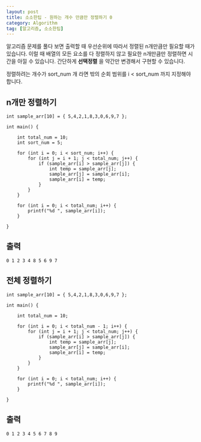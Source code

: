 ```yaml
---
layout: post
title: 소소한팁 - 원하는 개수 만큼만 정렬하기 0
category: Algorithm
tag: [알고리즘, 소소한팁]
---
```


알고리즘 문제를 풀다 보면 출력할 때 우선순위에 따라서 정렬된 n개만큼만 필요할 때가 있습니다. 이럴 때 배열의 모든 요소를 다 정렬하지 않고 필요한 n개만큼만 정렬하면 시간을 아낄 수 있습니다. 간단하게 **선택정렬** 을 약간만 변경해서 구현할 수 있습니다.

<div class="message">
정렬하려는 개수가 sort_num 개 라면 밖의 순회 범위를 i < sort_num 까지 지정해야 합니다. 
</div>

## n개만 정렬하기
```
int sample_arr[10] = { 5,4,2,1,8,3,0,6,9,7 };

int main() {
	
	int total_num = 10;
	int sort_num = 5;

	for (int i = 0; i < sort_num; i++) {
		for (int j = i + 1; j < total_num; j++) {
			if (sample_arr[i] > sample_arr[j]) {
				int temp = sample_arr[j];
				sample_arr[j] = sample_arr[i];
				sample_arr[i] = temp;
			}
		}
	}

	for (int i = 0; i < total_num; i++) {
		printf("%d ", sample_arr[i]);
	}

}
```

## 출력
```
0 1 2 3 4 8 5 6 9 7
```


## 전체 정렬하기
```
int sample_arr[10] = { 5,4,2,1,8,3,0,6,9,7 };

int main() {
	
	int total_num = 10;

	for (int i = 0; i < total_num - 1; i++) {
		for (int j = i + 1; j < total_num; j++) {
			if (sample_arr[i] > sample_arr[j]) {
				int temp = sample_arr[j];
				sample_arr[j] = sample_arr[i];
				sample_arr[i] = temp;
			}
		}
	}

	for (int i = 0; i < total_num; i++) {
		printf("%d ", sample_arr[i]);
	}

}
```

## 출력
```
0 1 2 3 4 5 6 7 8 9
```